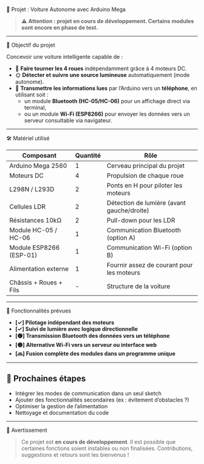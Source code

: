  🚗 Projet : Voiture Autonome avec Arduino Mega

> ⚠️ **Attention : projet en cours de développement. Certains modules sont encore en phase de test.**

---

 🎯 Objectif du projet

Concevoir une voiture intelligente capable de :

- 🔁 **Faire tourner les 4 roues** indépendamment grâce à 4 moteurs DC.
- 🌞 **Détecter et suivre une source lumineuse** automatiquement (mode autonome).
- 📡 **Transmettre les informations lues** par l’Arduino vers un **téléphone**, en utilisant soit :
  - un module **Bluetooth (HC-05/HC-06)** pour un affichage direct via terminal,
  - ou un module **Wi-Fi (ESP8266)** pour envoyer les données vers un serveur consultable via navigateur.

---

 🛠️ Matériel utilisé

| Composant                 | Quantité | Rôle                                           |
|--------------------------|----------|------------------------------------------------|
| Arduino Mega 2560        | 1        | Cerveau principal du projet                    |
| Moteurs DC               | 4        | Propulsion de chaque roue                      |
| L298N / L293D            | 2        | Ponts en H pour piloter les moteurs            |
| Cellules LDR             | 2        | Détection de lumière (avant gauche/droite)    |
| Résistances 10kΩ         | 2        | Pull-down pour les LDR                         |
| Module HC-05 / HC-06     | 1        | Communication Bluetooth (option A)             |
| Module ESP8266 (ESP-01)  | 1        | Communication Wi-Fi (option B)                 |
| Alimentation externe     | 1        | Fournir assez de courant pour les moteurs      |
| Châssis + Roues + Fils   | -        | Structure de la voiture                        |

---

 🔄 Fonctionnalités prévues

- **[✓] Pilotage indépendant des moteurs**
- **[✓] Suivi de lumière avec logique directionnelle**
- **[🟡] Transmission Bluetooth des données vers un téléphone**
- **[🟡] Alternative Wi-Fi vers un serveur ou interface web**
- **[🔜] Fusion complète des modules dans un programme unique**

---

## 🧪 Prochaines étapes

- Intégrer les modes de communication dans un seul sketch
- Ajouter des fonctionnalités secondaires (ex : évitement d’obstacles ?)
- Optimiser la gestion de l’alimentation
- Nettoyage et documentation du code

---

 📌 Avertissement

> Ce projet est **en cours de développement**. Il est possible que certaines fonctions soient instables ou non finalisées. Contributions, suggestions et retours sont les bienvenus !

